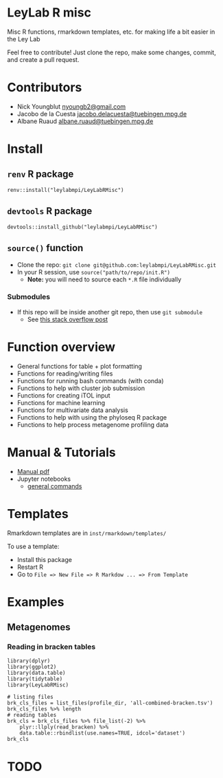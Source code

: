LeyLab R misc
==============

Misc R functions, rmarkdown templates, etc. for making life a bit easier in the Ley Lab

Feel free to contribute! Just clone the repo, make some changes, commit, and create a pull request.

# Contributors

* Nick Youngblut <nyoungb2@gmail.com>
* Jacobo de la Cuesta <jacobo.delacuesta@tuebingen.mpg.de>
* Albane Ruaud <albane.ruaud@tuebingen.mpg.de>

# Install

## `renv` R package

`renv::install("leylabmpi/LeyLabRMisc")`

## `devtools` R package

`devtools::install_github("leylabmpi/LeyLabRMisc")`

## `source()` function

* Clone the repo: `git clone git@github.com:leylabmpi/LeyLabRMisc.git`
* In your R session, use `source("path/to/repo/init.R")`
  * **Note:** you will need to source each `*.R` file individually

### Submodules

* If this repo will be inside another git repo, then use `git submodule`
  * See [this stack overflow post](https://stackoverflow.com/questions/1811730/how-do-i-work-with-a-git-repository-within-another-repository)
  
# Function overview

* General functions for table + plot formatting
* Functions for reading/writing files
* Functions for running bash commands (with conda)
* Functions to help with cluster job submission
* Functions for creating iTOL input
* Functions for machine learning
* Functions for multivariate data analysis
* Functions to help with using the phyloseq R package
* Functions to help process metagenome profiling data

# Manual & Tutorials

* [Manual pdf](./LeyLabRMisc_0.1.3.pdf)
* Jupyter notebooks
  * [general commands](./notebooks/LeyLabRMisc_tutorial.ipynb)

# Templates

Rmarkdown templates are in `inst/rmarkdown/templates/`

To use a template:

* Install this package
* Restart R
* Go to `File => New File => R Markdow ... => From Template`

# Examples

## Metagenomes

### Reading in bracken tables

```
library(dplyr)
library(ggplot2)
library(data.table)
library(tidytable)
library(LeyLabRMisc)

# listing files
brk_cls_files = list_files(profile_dir, 'all-combined-bracken.tsv') 
brk_cls_files %>% length
# reading tables
brk_cls = brk_cls_files %>% file_list(-2) %>%
    plyr::llply(read_bracken) %>%
    data.table::rbindlist(use.names=TRUE, idcol='dataset')
brk_cls
```

# TODO

